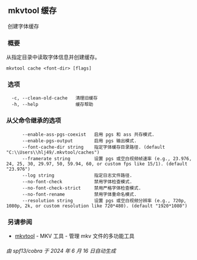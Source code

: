  mkvtool 缓存
-----------

 创建字体缓存

###  概要

从指定目录中读取字体信息并创建缓存。

    mkvtool cache <font-dir> [flags]


###  选项

      -c, --clean-old-cache   清理旧缓存
      -h, --help              缓存帮助


### 从父命令继承的选项

          --enable-ass-pgs-coexist   启用 pgs 和 ass 共存模式.
          --enable-pgs-output        启用 pgs 输出模式.
          --font-cache-dir string    指定字体缓存目录路径. (default "C:\\Users\\hlj49/.mkvtool/caches")
          --framerate string         设置 pgs 或空白视频帧速率 (e.g., 23.976, 24, 25, 30, 29.97, 50, 59.94, 60, or custom fps like 15/1). (default "23.976")
          --log string               指定日志文件路径.
          --no-font-check            禁用字体检查模式.
          --no-font-check-strict     禁用严格字体检查模式.
          --no-font-rename           禁用字体重命名模式.
          --resolution string        设置 pgs 或空白视频分辨率 (e.g., 720p, 1080p, 2k, or custom resolution like 720*480). (default "1920*1080")


###  另请参阅

*   [mkvtool](mkvtool.md) - MKV 工具 - 管理 mkv 文件的多功能工具

###### 由 spf13/cobra 于 2024 年 6 月 16 日自动生成

